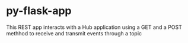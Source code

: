 # py-flask-app
This REST app interacts with a Hub application using a GET and a POST methhod to receive and transmit events through a topic
